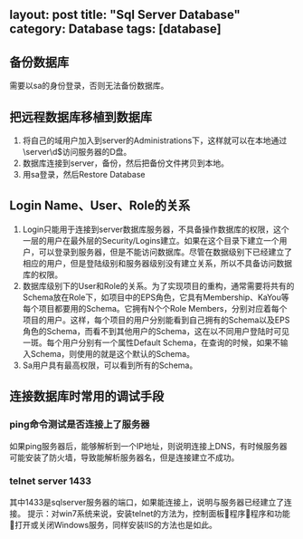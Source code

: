 layout: post
title: "Sql Server Database"
category: Database
tags: [database]
---

## 备份数据库

需要以sa的身份登录，否则无法备份数据库。

## 把远程数据库移植到数据库

1. 将自己的域用户加入到server的Administrations下，这样就可以在本地通过\\server\d$访问服务器的D盘。
1. 数据库连接到server，备份，然后把备份文件拷贝到本地。
1. 用sa登录，然后Restore Database

<!-- more -->

## Login Name、User、Role的关系

1. Login只能用于连接到server数据库服务器，不具备操作数据库的权限，这个一层的用户在最外层的Security/Logins建立。如果在这个目录下建立一个用户，可以登录到服务器，但是不能访问数据库。尽管在数据级别下已经建立了相应的用户，但是登陆级别和服务器级别没有建立关系，所以不具备访问数据库的权限。
1. 数据库级别下的User和Role的关系。为了实现项目的重构，通常需要将共有的Schema放在Role下，如项目中的EPS角色，它具有Membership、KaYou等每个项目都要用的Schema。它拥有N个个Role Members，分别对应着每个项目的用户。这样，每个项目的用户分别能看到自己拥有的Schema以及EPS角色的Schema，而看不到其他用户的Schema，这在以不同用户登陆时可见一斑。每个用户分别有一个属性Default Schema，在查询的时候，如果不输入Schema，则使用的就是这个默认的Schema。
1. Sa用户具有最高权限，可以看到所有的Schema。

## 连接数据库时常用的调试手段

### ping命令测试是否连接上了服务器

如果ping服务器后，能够解析到一个IP地址，则说明连接上DNS，有时候服务器可能安装了防火墙，导致能解析服务器名，但是连接建立不成功。

### telnet server 1433

其中1433是sqlserver服务器的端口，如果能连接上，说明与服务器已经建立了连接。
提示：对win7系统来说，安装telnet的方法为，控制面板程序程序和功能打开或关闭Windows服务，同样安装IIS的方法也是如此。